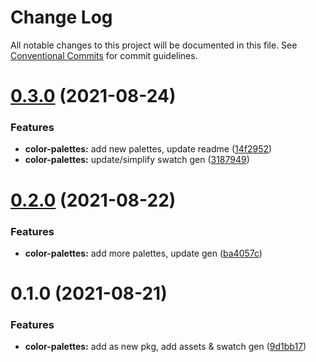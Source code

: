 #  Change Log 

All notable changes to this project will be documented in this file. See [Conventional Commits](https://conventionalcommits.org) for commit guidelines. 

#  [0.3.0](https://github.com/thi-ng/umbrella/compare/@thi.ng/color-palettes@0.2.0...@thi.ng/color-palettes@0.3.0) (2021-08-24) 

###  Features 

- **color-palettes:** add new palettes, update readme ([14f2952](https://github.com/thi-ng/umbrella/commit/14f29523554b82540bba020d52d6fffde8347348)) 
- **color-palettes:** update/simplify swatch gen ([3187949](https://github.com/thi-ng/umbrella/commit/31879491ed4b59e4d91c818939f9c9beee980779)) 

#  [0.2.0](https://github.com/thi-ng/umbrella/compare/@thi.ng/color-palettes@0.1.0...@thi.ng/color-palettes@0.2.0) (2021-08-22) 

###  Features 

- **color-palettes:** add more palettes, update gen ([ba4057c](https://github.com/thi-ng/umbrella/commit/ba4057c4f1bfe4d093674c953080ae84fd92a531)) 

#  0.1.0 (2021-08-21) 

###  Features 

- **color-palettes:** add as new pkg, add assets & swatch gen ([9d1bb17](https://github.com/thi-ng/umbrella/commit/9d1bb17b4373a0cbe43705a41a4cbce353999c7e)) 
